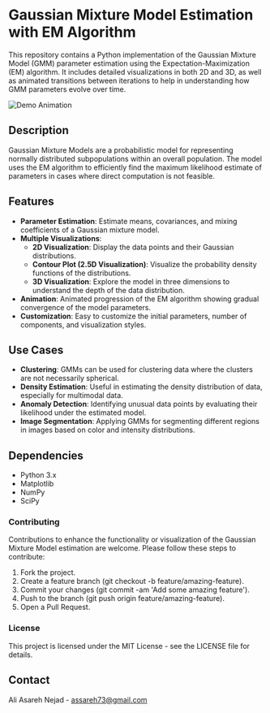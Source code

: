 # Gaussian Mixture Model Estimation with EM Algorithm

This repository contains a Python implementation of the Gaussian Mixture Model (GMM) parameter estimation using the Expectation-Maximization (EM) algorithm. It includes detailed visualizations in both 2D and 3D, as well as animated transitions between iterations to help in understanding how GMM parameters evolve over time.

![Demo Animation](https://github.com/AliAssareh/GaussianMixtureModels/2.5d_gmm.gif?raw=true)


## Description

Gaussian Mixture Models are a probabilistic model for representing normally distributed subpopulations within an overall population. The model uses the EM algorithm to efficiently find the maximum likelihood estimate of parameters in cases where direct computation is not feasible.

## Features

- **Parameter Estimation**: Estimate means, covariances, and mixing coefficients of a Gaussian mixture model.
- **Multiple Visualizations**:
  - **2D Visualization**: Display the data points and their Gaussian distributions.
  - **Contour Plot (2.5D Visualization)**: Visualize the probability density functions of the distributions.
  - **3D Visualization**: Explore the model in three dimensions to understand the depth of the data distribution.
- **Animation**: Animated progression of the EM algorithm showing gradual convergence of the model parameters.
- **Customization**: Easy to customize the initial parameters, number of components, and visualization styles.

## Use Cases

- **Clustering**: GMMs can be used for clustering data where the clusters are not necessarily spherical.
- **Density Estimation**: Useful in estimating the density distribution of data, especially for multimodal data.
- **Anomaly Detection**: Identifying unusual data points by evaluating their likelihood under the estimated model.
- **Image Segmentation**: Applying GMMs for segmenting different regions in images based on color and intensity distributions.

## Dependencies

- Python 3.x
- Matplotlib
- NumPy
- SciPy

### Contributing
Contributions to enhance the functionality or visualization of the Gaussian Mixture Model estimation are welcome. Please follow these steps to contribute:

1. Fork the project.
2. Create a feature branch (git checkout -b feature/amazing-feature).
3. Commit your changes (git commit -am 'Add some amazing feature').
4. Push to the branch (git push origin feature/amazing-feature).
5. Open a Pull Request.

### License
This project is licensed under the MIT License - see the LICENSE file for details.

## Contact

Ali Asareh Nejad - assareh73@gmail.com

